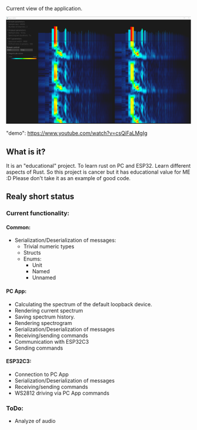 Current view of the application.
<!-- insert window.png -->
![image](window.png)

"demo":
https://www.youtube.com/watch?v=csQiFaLMgIg

## What is it?
It is an "educational" project. To learn rust on PC and ESP32.
Learn different aspects of Rust.
So this project is cancer but it has educational value for ME :D
Please don't take it as an example of good code.

## Realy short status
### Current functionality:
#### Common:
- Serialization/Deserialization of messages:
  - Trivial numeric types
  - Structs
  - Enums:
    - Unit
    - Named
    - Unnamed
#### PC App:
- Calculating the spectrum of the default loopback device.
- Rendering current spectrum
- Saving spectrum history.
- Rendering spectrogram
- Serialization/Deserialization of messages
- Receiving/sending commands
- Communication with ESP32C3
- Sending commands
#### ESP32C3:
- Connection to PC App
- Serialization/Deserialization of messages
- Receiving/sending commands
- WS2812 driving via PC App commands

### ToDo:
- Analyze of audio
